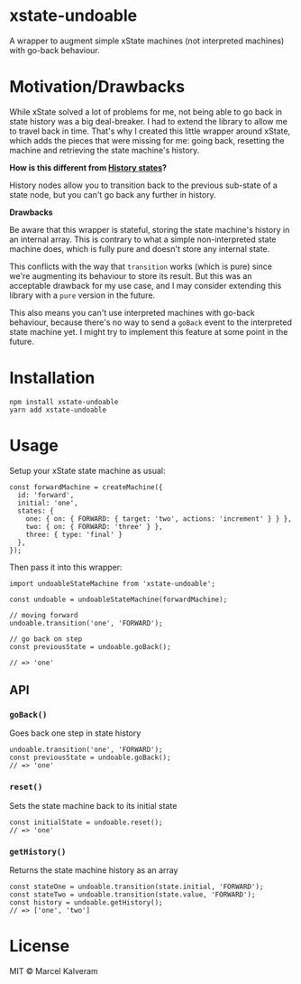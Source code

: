 # xstate-undoable

A wrapper to augment simple xState machines (not interpreted machines) with go-back behaviour.

# Motivation/Drawbacks

While xState solved a lot of problems for me, not being able to go back in state history was a big deal-breaker. I had to extend the library to allow me to travel back in time. That's why I created this little wrapper around xState, which adds the pieces that were missing for me: going back, resetting the machine and retrieving the state machine's history.

**How is this different from [History states](https://github.com/davidkpiano/xstate#history-states)?**

History nodes allow you to transition back to the previous sub-state of a state node, but you can't go back any further in history.

**Drawbacks**

Be aware that this wrapper is stateful, storing the state machine's history in an internal array. This is contrary to what a simple non-interpreted state machine does, which is fully pure and doesn't store any internal state. 

This conflicts with the way that `transition` works (which is pure) since we're augmenting its behaviour to store its result. But this was an acceptable drawback for my use case, and I may consider extending this library with a `pure` version in the future.

This also means you can't use interpreted machines with go-back behaviour, because there's no way to send a `goBack` event to the interpreted state machine yet. I might try to implement this feature at some point in the future.

# Installation

```
npm install xstate-undoable
yarn add xstate-undoable
```

# Usage

Setup your xState state machine as usual:

```
const forwardMachine = createMachine({
  id: 'forward',
  initial: 'one',
  states: {
    one: { on: { FORWARD: { target: 'two', actions: 'increment' } } },
    two: { on: { FORWARD: 'three' } },
    three: { type: 'final' }
  },
});
```

Then pass it into this wrapper:

```
import undoableStateMachine from 'xstate-undoable';

const undoable = undoableStateMachine(forwardMachine);

// moving forward
undoable.transition('one', 'FORWARD');

// go back on step
const previousState = undoable.goBack();

// => 'one'
```

## API

### `goBack()`
Goes back one step in state history

```
undoable.transition('one', 'FORWARD');
const previousState = undoable.goBack();
// => 'one'
```

### `reset()`
Sets the state machine back to its initial state

```
const initialState = undoable.reset();
// => 'one'
```

### `getHistory()`
Returns the state machine history as an array

```
const stateOne = undoable.transition(state.initial, 'FORWARD');
const stateTwo = undoable.transition(state.value, 'FORWARD');
const history = undoable.getHistory();
// => ['one', 'two']
```

# License

MIT © Marcel Kalveram
